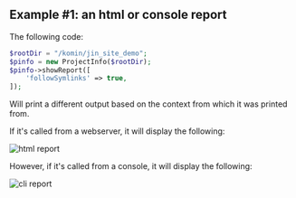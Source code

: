 Example #1: an html or console report
------------------------------

The following code:

```php
$rootDir = "/komin/jin_site_demo";
$pinfo = new ProjectInfo($rootDir);
$pinfo->showReport([
    'followSymlinks' => true,
]);

```


Will print a different output based on the context from which it was printed from.

If it's called from a webserver, it will display the following:


![html report](http://lingtalfi.com/img/universe/ProjectInfo/project-info-html-report.png)


However, if it's called from a console, it will display the following:


![cli report](http://lingtalfi.com/img/universe/ProjectInfo/project-info-cli-report.png)